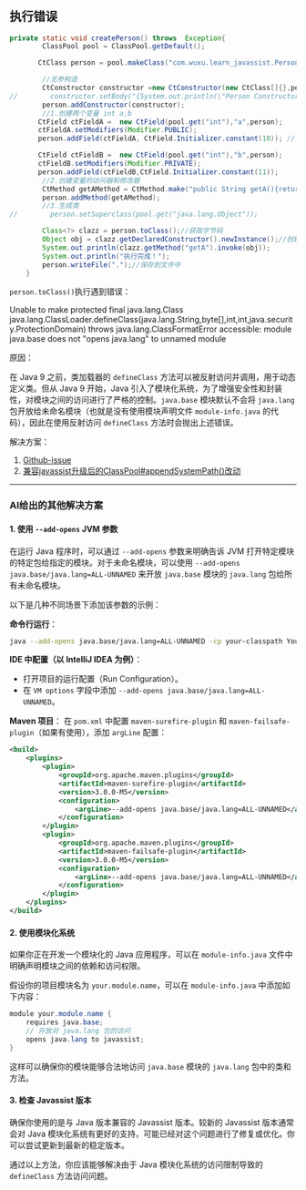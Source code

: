 #

## 执行错误

```java
private static void createPerson() throws  Exception{
        ClassPool pool = ClassPool.getDefault();

       CtClass person = pool.makeClass("com.wuxu.learn_javassist.Person");//创建空类

        //无参构造
        CtConstructor constructor =new CtConstructor(new CtClass[]{},person);
//        constructor.setBody("{System.out.println(\"Person Constructor\");}");
        person.addConstructor(constructor);
        //1.创建两个变量 int a,b
       CtField ctFieldA =  new CtField(pool.get("int"),"a",person);
       ctFieldA.setModifiers(Modifier.PUBLIC);
       person.addField(ctFieldA, CtField.Initializer.constant(10)); // 添加到类中，并设置默认值

       CtField ctFieldB =  new CtField(pool.get("int"),"b",person);
       ctFieldB.setModifiers(Modifier.PRIVATE);
       person.addField(ctFieldB,CtField.Initializer.constant(11));
        //2.创建变量的访问器和修改器
        CtMethod getAMethod = CtMethod.make("public String getA(){return a;}",person);
        person.addMethod(getAMethod);
        //3.生成类
//        person.setSuperclass(pool.get("java.lang.Object"));

        Class<?> clazz = person.toClass();//获取字节码
        Object obj = clazz.getDeclaredConstructor().newInstance();//创建类
        System.out.println(clazz.getMethod("getA").invoke(obj));
        System.out.println("执行完成！");
        person.writeFile(".");//保存到文件中
    }
```

`person.toClass()`执行遇到错误：

Unable to make protected final java.lang.Class java.lang.ClassLoader.defineClass(java.lang.String,byte[],int,int,java.security.ProtectionDomain) throws java.lang.ClassFormatError accessible: module java.base does not "opens java.lang" to unnamed module

原因：

在 Java 9 之前，类加载器的 `defineClass` 方法可以被反射访问并调用，用于动态定义类。但从 Java 9 开始，Java 引入了模块化系统，为了增强安全性和封装性，对模块之间的访问进行了严格的控制。`java.base` 模块默认不会将 `java.lang` 包开放给未命名模块（也就是没有使用模块声明文件 `module-info.java` 的代码），因此在使用反射访问 `defineClass` 方法时会抛出上述错误。

解决方案：

1. [Github-issue](https://github.com/jboss-javassist/javassist/issues/369)
2. [兼容javassist升级后的ClassPool#appendSystemPath()改动](https://github.com/jboss-javassist/javassist/commit/e41e0790c0cb073e9e2e30071afecfcdc4621d42)

---

### AI给出的其他解决方案

#### 1. 使用 `--add-opens` JVM 参数

在运行 Java 程序时，可以通过 `--add-opens` 参数来明确告诉 JVM 打开特定模块的特定包给指定的模块。对于未命名模块，可以使用 `--add-opens java.base/java.lang=ALL-UNNAMED` 来开放 `java.base` 模块的 `java.lang` 包给所有未命名模块。

以下是几种不同场景下添加该参数的示例：

**命令行运行**：

```sh
java --add-opens java.base/java.lang=ALL-UNNAMED -cp your-classpath YourMainClass
```

**IDE 中配置（以 IntelliJ IDEA 为例）**：

- 打开项目的运行配置（Run Configuration）。
- 在 `VM options` 字段中添加 `--add-opens java.base/java.lang=ALL-UNNAMED`。

**Maven 项目**：
在 `pom.xml` 中配置 `maven-surefire-plugin` 和 `maven-failsafe-plugin`（如果有使用），添加 `argLine` 配置：

```xml
<build>
    <plugins>
        <plugin>
            <groupId>org.apache.maven.plugins</groupId>
            <artifactId>maven-surefire-plugin</artifactId>
            <version>3.0.0-M5</version>
            <configuration>
                <argLine>--add-opens java.base/java.lang=ALL-UNNAMED</argLine>
            </configuration>
        </plugin>
        <plugin>
            <groupId>org.apache.maven.plugins</groupId>
            <artifactId>maven-failsafe-plugin</artifactId>
            <version>3.0.0-M5</version>
            <configuration>
                <argLine>--add-opens java.base/java.lang=ALL-UNNAMED</argLine>
            </configuration>
        </plugin>
    </plugins>
</build>
```

#### 2. 使用模块化系统

如果你正在开发一个模块化的 Java 应用程序，可以在 `module-info.java` 文件中明确声明模块之间的依赖和访问权限。

假设你的项目模块名为 `your.module.name`，可以在 `module-info.java` 中添加如下内容：

```java
module your.module.name {
    requires java.base;
    // 开放对 java.lang 包的访问
    opens java.lang to javassist; 
}
```

这样可以确保你的模块能够合法地访问 `java.base` 模块的 `java.lang` 包中的类和方法。

#### 3. 检查 Javassist 版本

确保你使用的是与 Java 版本兼容的 Javassist 版本。较新的 Javassist 版本通常会对 Java 模块化系统有更好的支持，可能已经对这个问题进行了修复或优化。你可以尝试更新到最新的稳定版本。

通过以上方法，你应该能够解决由于 Java 模块化系统的访问限制导致的 `defineClass` 方法访问问题。
